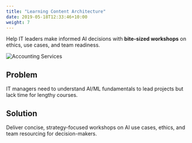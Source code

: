 ```yaml
---
title: "Learning Content Architecture"
date: 2019-05-18T12:33:46+10:00
weight: 7
---
```


Help IT leaders make informed AI decisions with **bite-sized workshops** on ethics, use cases, and team readiness.

![Accounting Services](/lukofolio/images/austin-distel-nGc5RT2HmF0-unsplash.jpg)

## Problem

IT managers need to understand AI/ML fundamentals to lead projects but lack time for lengthy courses.

## Solution

Deliver concise, strategy-focused workshops on AI use cases, ethics, and team resourcing for decision-makers.